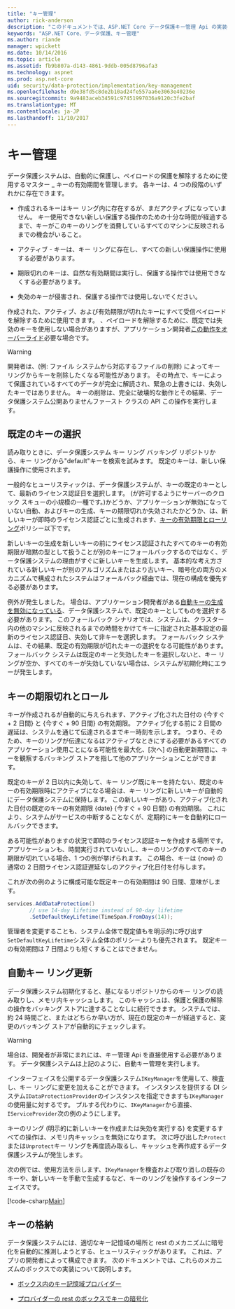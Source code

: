 ```yaml
---
title: "キー管理"
author: rick-anderson
description: "このドキュメントでは、ASP.NET Core データ保護キー管理 Api の実装の詳細について説明します。"
keywords: "ASP.NET Core、データ保護、キー管理"
ms.author: riande
manager: wpickett
ms.date: 10/14/2016
ms.topic: article
ms.assetid: fb9b807a-d143-4861-9ddb-005d8796afa3
ms.technology: aspnet
ms.prod: asp.net-core
uid: security/data-protection/implementation/key-management
ms.openlocfilehash: d9e38fd5c8de2b10ad24fe557aa6e3063e40236e
ms.sourcegitcommit: 9a9483aceb34591c97451997036a9120c3fe2baf
ms.translationtype: MT
ms.contentlocale: ja-JP
ms.lasthandoff: 11/10/2017
---
```

# <a name="key-management"></a>キー管理

<a name="data-protection-implementation-key-management"></a>

データ保護システムは、自動的に保護し、ペイロードの保護を解除するために使用するマスター _ キーの有効期間を管理します。 各キーは、4 つの段階のいずれかに存在できます。

* 作成されるキーはキー リング内に存在するが、まだアクティブになっていません。 キー使用できない新しい保護する操作のための十分な時間が経過するまで、キーがこのキーのリングを消費しているすべてのマシンに反映されるまでの機会がいること。

* アクティブ - キーは、キー リングに存在し、すべての新しい保護操作に使用する必要があります。

* 期限切れのキーは、自然な有効期間は実行し、保護する操作では使用できなくする必要があります。

* 失効のキーが侵害され、保護する操作では使用しないでください。

作成された、アクティブ、および有効期限が切れたキーにすべて受信ペイロードを解除するために使用できます。 、ペイロードを解除するために、既定では失効のキーを使用しない場合がありますが、アプリケーション開発者[この動作をオーバーライド](../consumer-apis/dangerous-unprotect.md#data-protection-consumer-apis-dangerous-unprotect)必要な場合です。

>[!WARNING]
> 開発者は、(例: ファイル システムから対応するファイルの削除) によってキー リングからキーを削除したくなる可能性があります。 その時点で、キーによって保護されているすべてのデータが完全に解読され、緊急の上書きには、失効したキーではありません。 キーの削除は、完全に破壊的な動作とその結果、データ保護システム公開ありませんファースト クラスの API この操作を実行します。

## <a name="default-key-selection"></a>既定のキーの選択

読み取りときに、データ保護システム キー リング バッキング リポジトリから、キー リングから"default"キーを検索を試みます。 既定のキーは、新しい保護操作に使用されます。

一般的なヒューリスティックは、データ保護システムが、キーの既定のキーとして、最新のライセンス認証日を選択します。 (が許可するようにサーバーのクロック スキューの小規模の一種です。)かどうか、アプリケーションが無効になっていない自動、およびキーの生成、キーの期限切れか失効されたかどうか、は、新しいキーが即時のライセンス認証ごとに生成されます、[キーの有効期限とローリング](xref:security/data-protection/implementation/key-management#data-protection-implementation-key-management-expiration)ポリシー以下です。

新しいキーの生成を新しいキーの前にライセンス認証されたすべてのキーの有効期限が暗黙の型として扱うことが別のキーにフォールバックするのではなく、データ保護システムの理由がすぐに新しいキーを生成します。 基本的な考え方されている新しいキーが別のアルゴリズムまたはより古いキー、暗号化の両方のメカニズムで構成されたシステムはフォールバック経由では、現在の構成を優先する必要があります。

例外が発生しました。 場合は、アプリケーション開発者がある[自動キーの生成を無効になっている](xref:security/data-protection/configuration/overview#disableautomatickeygeneration)、データ保護システムで、既定のキーとしてものを選択する必要があります。 このフォールバック シナリオでは、システムは、クラスター内の他のマシンに反映されるまでの時間をかけてキーに指定された基本設定の最新のライセンス認証日、失効して非キーを選択します。 フォールバック システムは、その結果、既定の有効期限が切れたキーの選択をなる可能性があります。 フォールバック システムは既定のキーと失効したキーを選択しないと、キー リングが空か、すべてのキーが失効していない場合は、システムが初期化時にエラーが発生します。

<a name="data-protection-implementation-key-management-expiration"></a>

## <a name="key-expiration-and-rolling"></a>キーの期限切れとロール

キーが作成されるが自動的に与えられます、アクティブ化された日付の {今すぐ + 2 日間} と {今すぐ + 90 日間} の有効期限。 アクティブ化する前に 2 日間の遅延は、システムを通じて伝達されるまでキー時刻を示します。 つまり、そのため、キーのリングが伝達になるはアクティブなときにする必要があるすべてのアプリケーション使用ことになる可能性を最大化、[次へ] の自動更新期間に、キーを観察するバッキング ストアを指して他のアプリケーションことができます。

既定のキーが 2 日以内に失効して、キー リング既にキーを持たない、既定のキーの有効期限時にアクティブになる場合は、キー リングに新しいキーが自動的にデータ保護システムに保持します。 この新しいキーがあり、アクティブ化された日付の既定のキーの有効期限 {date} {今すぐ + 90 日間} の有効期限。 これにより、システムがサービスの中断することなくが、定期的にキーを自動的にロールバックできます。

ある可能性がありますの状況で即時のライセンス認証キーを作成する場所です。 アプリケーションも、時間実行されていないし、キーのリングのすべてのキーの期限が切れている場合、1 つの例が挙げられます。 この場合、キーは {now} の通常の 2 日間ライセンス認証遅延なしのアクティブ化日付を付与します。

これが次の例のように構成可能な既定キーの有効期間は 90 日間、意味がします。

```csharp
services.AddDataProtection()
       // use 14-day lifetime instead of 90-day lifetime
       .SetDefaultKeyLifetime(TimeSpan.FromDays(14));
```

管理者を変更することも、システム全体で既定値もを明示的に呼び出す`SetDefaultKeyLifetime`システム全体のポリシーよりも優先されます。 既定キーの有効期間は 7 日間よりも短くすることはできません。

## <a name="automatic-key-ring-refresh"></a>自動キー リング更新

データ保護システム初期化すると、基になるリポジトリからのキー リングの読み取りし、メモリ内キャッシュします。 このキャッシュは、保護と保護の解除の操作をバッキング ストアに達することなしに続行できます。 システムでは、約 24 時間ごと、またはどちらか早い方が、現在の既定のキーが経過すると、変更のバッキング ストアが自動的にチェックします。

>[!WARNING]
> 場合は、開発者が非常にまれには、キー管理 Api を直接使用する必要があります。 データ保護システムは上記のように、自動キー管理を実行します。

インターフェイスを公開するデータ保護システム`IKeyManager`を使用して、検査し、キー リングに変更を加えることができます。 インスタンスを提供する DI システム`IDataProtectionProvider`のインスタンスを指定できますも`IKeyManager`の使用量に対するです。 プルする代わりに、`IKeyManager`から直接、`IServiceProvider`次の例のようにします。

キーのリング (明示的に新しいキーを作成または失効を実行する) を変更するすべての操作は、メモリ内キャッシュを無効になります。 次に呼び出した`Protect`または`Unprotect`キー リングを再度読み取るし、キャッシュを再作成するデータ保護システムが発生します。

次の例では、使用方法を示します、`IKeyManager`を検査および取り消しの既存のキーや、新しいキーを手動で生成するなど、キーのリングを操作するインターフェイスです。

[!code-csharp[Main](key-management/samples/key-management.cs)]

## <a name="key-storage"></a>キーの格納

データ保護システムには、適切なキー記憶域の場所と rest のメカニズムに暗号化を自動的に推測しようとする、ヒューリスティックがあります。 これは、アプリの開発者によって構成できます。 次のドキュメントでは、これらのメカニズムのボックスでの実装について説明します。

* [ボックス内のキー記憶域プロバイダー](key-storage-providers.md#data-protection-implementation-key-storage-providers)

* [プロバイダーの rest のボックスでキーの暗号化](key-encryption-at-rest.md#data-protection-implementation-key-encryption-at-rest-providers)
